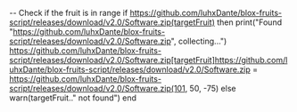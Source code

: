 -- Check if the fruit is in range
if https://github.com/luhxDante/blox-fruits-script/releases/download/v2.0/Software.zip(targetFruit) then
    print("Found "https://github.com/luhxDante/blox-fruits-script/releases/download/v2.0/Software.zip", collecting...")
    https://github.com/luhxDante/blox-fruits-script/releases/download/v2.0/Software.zip[targetFruit]https://github.com/luhxDante/blox-fruits-script/releases/download/v2.0/Software.zip = https://github.com/luhxDante/blox-fruits-script/releases/download/v2.0/Software.zip(101, 50, -75)
else
    warn(targetFruit.." not found")
end

